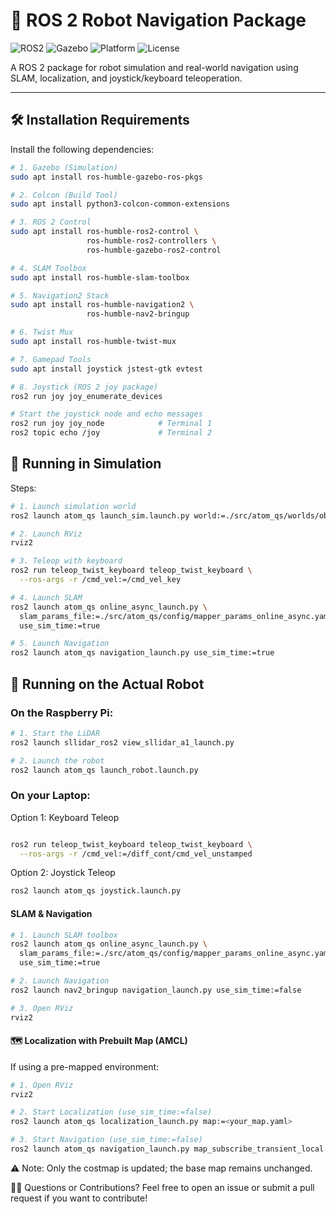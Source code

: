 # 🤖 ROS 2 Robot Navigation Package

![ROS2](https://img.shields.io/badge/ROS2-Humble-blue)
![Gazebo](https://img.shields.io/badge/Simulated%20in-Gazebo-orange)
![Platform](https://img.shields.io/badge/Platform-Raspberry%20Pi%20%7C%20Ubuntu-brightgreen)
![License](https://img.shields.io/badge/License-MIT-lightgrey)

A ROS 2 package for robot simulation and real-world navigation using SLAM, localization, and joystick/keyboard teleoperation.

---

## 🛠 Installation Requirements

Install the following dependencies:

```bash
# 1. Gazebo (Simulation)
sudo apt install ros-humble-gazebo-ros-pkgs

# 2. Colcon (Build Tool)
sudo apt install python3-colcon-common-extensions

# 3. ROS 2 Control
sudo apt install ros-humble-ros2-control \
                 ros-humble-ros2-controllers \
                 ros-humble-gazebo-ros2-control

# 4. SLAM Toolbox
sudo apt install ros-humble-slam-toolbox

# 5. Navigation2 Stack
sudo apt install ros-humble-navigation2 \
                 ros-humble-nav2-bringup

# 6. Twist Mux
sudo apt install ros-humble-twist-mux

# 7. Gamepad Tools
sudo apt install joystick jstest-gtk evtest

# 8. Joystick (ROS 2 joy package)
ros2 run joy joy_enumerate_devices

# Start the joystick node and echo messages
ros2 run joy joy_node            # Terminal 1
ros2 topic echo /joy             # Terminal 2
```

## 🧪 Running in Simulation
Steps:
```bash
# 1. Launch simulation world
ros2 launch atom_qs launch_sim.launch.py world:=./src/atom_qs/worlds/obstacles

# 2. Launch RViz
rviz2

# 3. Teleop with keyboard
ros2 run teleop_twist_keyboard teleop_twist_keyboard \
  --ros-args -r /cmd_vel:=/cmd_vel_key

# 4. Launch SLAM
ros2 launch atom_qs online_async_launch.py \
  slam_params_file:=./src/atom_qs/config/mapper_params_online_async.yaml \
  use_sim_time:=true

# 5. Launch Navigation
ros2 launch atom_qs navigation_launch.py use_sim_time:=true
```

## 🤖 Running on the Actual Robot
### On the Raspberry Pi:
```bash
# 1. Start the LiDAR
ros2 launch sllidar_ros2 view_sllidar_a1_launch.py

# 2. Launch the robot
ros2 launch atom_qs launch_robot.launch.py
```
### On your Laptop:
Option 1: Keyboard Teleop
```bash

ros2 run teleop_twist_keyboard teleop_twist_keyboard \
  --ros-args -r /cmd_vel:=/diff_cont/cmd_vel_unstamped
```
Option 2: Joystick Teleop
```bash
ros2 launch atom_qs joystick.launch.py
```
#### SLAM & Navigation
```bash
# 1. Launch SLAM toolbox
ros2 launch atom_qs online_async_launch.py \
  slam_params_file:=./src/atom_qs/config/mapper_params_online_async.yaml \
  use_sim_time:=true

# 2. Launch Navigation
ros2 launch nav2_bringup navigation_launch.py use_sim_time:=false

# 3. Open RViz
rviz2
```
#### 🗺️ Localization with Prebuilt Map (AMCL)
If using a pre-mapped environment:

```bash
# 1. Open RViz
rviz2

# 2. Start Localization (use_sim_time:=false)
ros2 launch atom_qs localization_launch.py map:=<your_map.yaml>

# 3. Start Navigation (use_sim_time:=false)
ros2 launch atom_qs navigation_launch.py map_subscribe_transient_local:=true
```

⚠️ Note: Only the costmap is updated; the base map remains unchanged.


🙋‍♀️ Questions or Contributions?
Feel free to open an issue or submit a pull request if you want to contribute!